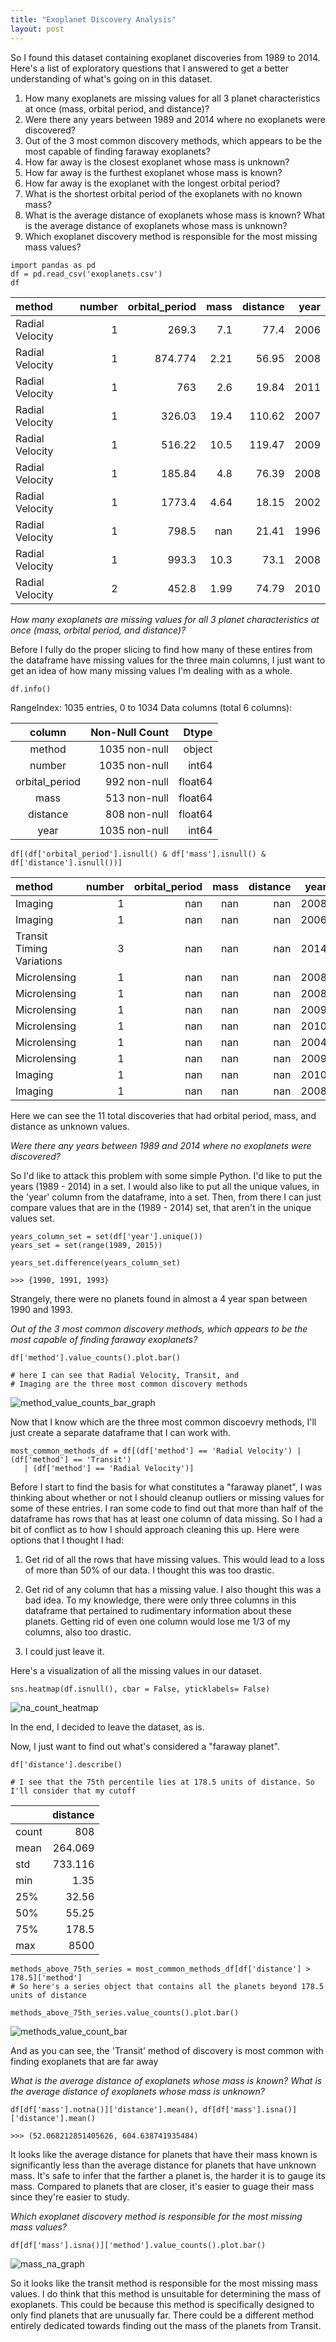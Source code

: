 ```yaml
---
title: "Exoplanet Discovery Analysis"
layout: post
---
```


So I found this dataset containing exoplanet discoveries from 1989 to 2014. Here's a list of exploratory questions that I answered to get a better understanding of what's going on in this dataset. 

1. How many exoplanets are missing values for all 3 planet characteristics at once (mass, orbital
period, and distance)?
2. Were there any years between 1989 and 2014 where no exoplanets were discovered? 
3. Out of the 3 most common discovery methods, which appears to be the most capable of finding
faraway exoplanets?
4. How far away is the closest exoplanet whose mass is unknown?
5. How far away is the furthest exoplanet whose mass is known?
6. How far away is the exoplanet with the longest orbital period?
7. What is the shortest orbital period of the exoplanets with no known mass?
8. What is the average distance of exoplanets whose mass is known? What is the average distance
of exoplanets whose mass is unknown? 
9. Which exoplanet discovery method is responsible for the most missing mass values? 

```
import pandas as pd
df = pd.read_csv('exoplanets.csv')
df
```

| method          |   number |   orbital_period |   mass |   distance |   year |
|:----------------|---------:|-----------------:|-------:|-----------:|-------:|
| Radial Velocity |        1 |          269.3   |   7.1  |      77.4  |   2006 |
| Radial Velocity |        1 |          874.774 |   2.21 |      56.95 |   2008 |
| Radial Velocity |        1 |          763     |   2.6  |      19.84 |   2011 |
| Radial Velocity |        1 |          326.03  |  19.4  |     110.62 |   2007 |
| Radial Velocity |        1 |          516.22  |  10.5  |     119.47 |   2009 |
| Radial Velocity |        1 |          185.84  |   4.8  |      76.39 |   2008 |
| Radial Velocity |        1 |         1773.4   |   4.64 |      18.15 |   2002 |
| Radial Velocity |        1 |          798.5   | nan    |      21.41 |   1996 |
| Radial Velocity |        1 |          993.3   |  10.3  |      73.1  |   2008 |
| Radial Velocity |        2 |          452.8   |   1.99 |      74.79 |   2010 |

*How many exoplanets are missing values for all 3 planet characteristics at once (mass, orbital
period, and distance)?*


Before I fully do the proper slicing to find how many of these entires from the dataframe have missing values for the three main columns, I just want to get an idea of how many missing values I'm dealing with as a whole. 

```
df.info()
```

RangeIndex: 1035 entries, 0 to 1034
Data columns (total 6 columns):

| column                    |       Non-Null Count |                Dtype |
|:-------------------------:|---------------------:|---------------------:|
| method                    |        1035 non-null |               object | 
| number                    |        1035 non-null |                int64 |
| orbital_period            |         992 non-null |              float64 |
| mass                      |         513 non-null |              float64 |
| distance                  |         808 non-null |              float64 |
| year                      |        1035 non-null |                int64 |

 
 ```
 df[(df['orbital_period'].isnull() & df['mass'].isnull() & df['distance'].isnull())]
 ```

| method                    |   number |   orbital_period |   mass |   distance |   year |
|:--------------------------|---------:|-----------------:|-------:|-----------:|-------:|
| Imaging                   |        1 |              nan |    nan |        nan |   2008 |
| Imaging                   |        1 |              nan |    nan |        nan |   2006 |
| Transit Timing Variations |        3 |              nan |    nan |        nan |   2014 |
| Microlensing              |        1 |              nan |    nan |        nan |   2008 |
| Microlensing              |        1 |              nan |    nan |        nan |   2008 |
| Microlensing              |        1 |              nan |    nan |        nan |   2009 |
| Microlensing              |        1 |              nan |    nan |        nan |   2010 |
| Microlensing              |        1 |              nan |    nan |        nan |   2004 |
| Microlensing              |        1 |              nan |    nan |        nan |   2009 |
| Imaging                   |        1 |              nan |    nan |        nan |   2010 |
| Imaging                   |        1 |              nan |    nan |        nan |   2008 |

Here we can see the 11 total discoveries that had orbital period, mass, and distance as unknown values. 


*Were there any years between 1989 and 2014 where no exoplanets were discovered?*


So I'd like to attack this problem with some simple Python. I'd like to put the years (1989 - 2014) in a set. I would also like to put all the unique values, in the 'year' column from the dataframe, into a set. Then, from there I can just compare values that are in the (1989 - 2014) set, that aren't in the unique values set.

```
years_column_set = set(df['year'].unique())
years_set = set(range(1989, 2015))

years_set.difference(years_column_set)

>>> {1990, 1991, 1993}
```

Strangely, there were no planets found in almost a 4 year span between 1990 and 1993. 


*Out of the 3 most common discovery methods, which appears to be the most capable of finding
faraway exoplanets?*

```
df['method'].value_counts().plot.bar()

# here I can see that Radial Velocity, Transit, and 
# Imaging are the three most common discovery methods
```

![method_value_counts_bar_graph](/assets/df['method'].value_counts().plot.bar().png)

Now that I know which are the three most common discoevry methods, I'll just create a separate dataframe that I can work with. 

```
most_common_methods_df = df[(df['method'] == 'Radial Velocity') | (df['method'] == 'Transit') 
   | (df['method'] == 'Radial Velocity')]
```

Before I start to find the basis for what constitutes a "faraway planet", I was thinking about whether or not I should cleanup outliers or missing values for some of these entries. I ran some code to find out that more than half of the dataframe has rows that has at least one column of data missing. So I had a bit of conflict as to how I should approach cleaning this up. Here were options that I thought I had: 

1) Get rid of all the rows that have missing values. This would lead to a loss of more than 50% of our data. I thought this was too drastic.

2) Get rid of any column that has a missing value. I also thought this was a bad idea. To my knowledge, there were only three columns in this dataframe that pertained to rudimentary information about these planets. Getting rid of even one column would lose me 1/3 of my columns, also too drastic. 

3) I could just leave it. 

Here's a visualization of all the missing values in our dataset. 

```
sns.heatmap(df.isnull(), cbar = False, yticklabels= False)
```

![na_count_heatmap](/assets/sns.heatmapdf.isna.png)

In the end, I decided to leave the dataset, as is. 

Now, I just want to find out what's considered a "faraway planet". 

```
df['distance'].describe()

# I see that the 75th percentile lies at 178.5 units of distance. So I'll consider that my cutoff
```

|       |   distance |
|:------|-----------:|
| count |    808     |
| mean  |    264.069 |
| std   |    733.116 |
| min   |      1.35  |
| 25%   |     32.56  |
| 50%   |     55.25  |
| 75%   |    178.5   |
| max   |   8500     |


```
methods_above_75th_series = most_common_methods_df[df['distance'] > 178.5]['method']
# So here's a series object that contains all the planets beyond 178.5 units of distance

methods_above_75th_series.value_counts().plot.bar()
```

![methods_value_count_bar](/assets/methods_above_75th_series.value_counts().plot.bar.png)

And as you can see, the 'Transit' method of discovery is most common with finding exoplanets that are far away

*What is the average distance of exoplanets whose mass is known? What is the average distance
of exoplanets whose mass is unknown?*

```
df[df['mass'].notna()]['distance'].mean(), df[df['mass'].isna()]['distance'].mean()

>>> (52.068212851405626, 604.638741935484)
```

It looks like the average distance for planets that have their mass known is significantly less than the average distance for planets that have unknown mass. It's safe to infer that the farther a planet is, the harder it is to gauge its mass. Compared to planets that are closer, it's easier to guage their mass since they're easier to study.


*Which exoplanet discovery method is responsible for the most missing mass values?*

```
df[df['mass'].isna()]['method'].value_counts().plot.bar()
```

![mass_na_graph](/assets/df[df['mass'].isna]['method'].value_counts.png)


So it looks like the transit method is responsible for the most missing mass values. I do think that this method is unsuitable for determining the mass of exoplanets. This could be because this method is specifically designed to only find planets that are unusually far. There could be a different method entirely dedicated towards finding out the mass of the planets from Transit. 

